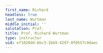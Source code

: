 ```yaml
---
first_name: Richard
headless: true
last_name: Wurtman
middle_initial: ''
salutation: Prof.
title: Prof. Richard Wurtman
type: instructor
uid: ef1020dd-bbc3-1bb9-4297-0f0557c9daec
---
```

